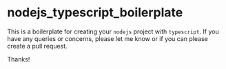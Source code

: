 # nodejs_typescript_boilerplate

This is a boilerplate for creating your `nodejs` project with `typescript`. If you have any queries or concerns, please let me know or if you can please create a pull request.

Thanks!
